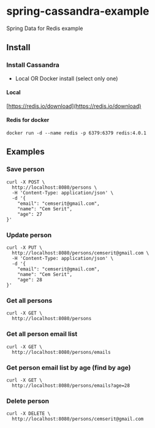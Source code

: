 # spring-cassandra-example
Spring Data for Redis example
## Install
### Install Cassandra
* Local OR Docker install (select only one)
#### Local
[https://redis.io/download](https://redis.io/download) <br>
#### Redis for docker
```
docker run -d --name redis -p 6379:6379 redis:4.0.1
```
## Examples
### Save person
```
curl -X POST \
  http://localhost:8080/persons \
  -H 'Content-Type: application/json' \
  -d '{
	"email": "cemserit@gmail.com",
	"name": "Cem Serit",
	"age": 27
}'
```
### Update person
```
curl -X PUT \
  http://localhost:8080/persons/cemserit@gmail.com \
  -H 'Content-Type: application/json' \
  -d '{
	"email": "cemserit@gmail.com",
	"name": "Cem Serit",
	"age": 28
}'
```
### Get all persons
```
curl -X GET \
  http://localhost:8080/persons 
```
### Get all person email list
```
curl -X GET \
  http://localhost:8080/persons/emails
```
### Get person email list by age (find by age)
```
curl -X GET \
  http://localhost:8080/persons/emails?age=28
```
### Delete person
```
curl -X DELETE \
  http://localhost:8080/persons/cemserit@gmail.com
```